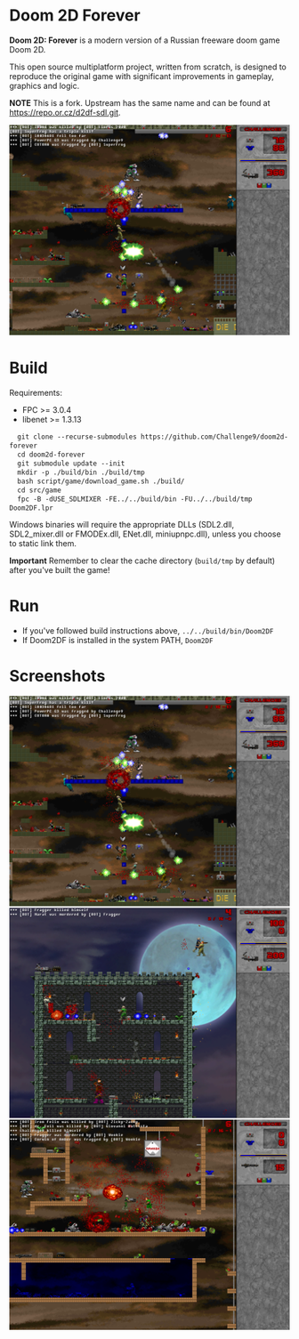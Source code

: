 # Doom 2D Forever
**Doom 2D: Forever** is a modern version of a Russian freeware doom game Doom 2D.

This open source multiplatform project, written from scratch, is designed to reproduce the original game with significant
improvements in gameplay, graphics and logic.


**NOTE** This is a fork. Upstream has the same name and can be found at https://repo.or.cz/d2df-sdl.git. 

![MegaDM](docs/images/screenshots/screenshot-megadm.png)

# Build
Requirements:
- FPC >= 3.0.4
- libenet >= 1.3.13

```
  git clone --recurse-submodules https://github.com/Challenge9/doom2d-forever
  cd doom2d-forever
  git submodule update --init
  mkdir -p ./build/bin ./build/tmp
  bash script/game/download_game.sh ./build/
  cd src/game
  fpc -B -dUSE_SDLMIXER -FE../../build/bin -FU../../build/tmp Doom2DF.lpr
```

Windows binaries will require the appropriate DLLs (SDL2.dll, SDL2_mixer.dll or
FMODEx.dll, ENet.dll, miniupnpc.dll), unless you choose to static link them.

**Important** Remember to clear the cache directory (`build/tmp` by default) after you've built the game!

# Run
- If you've followed build instructions above, `../../build/bin/Doom2DF`
- If Doom2DF is installed in the system PATH, `Doom2DF`

# Screenshots
![MegaDM](docs/images/screenshots/screenshot-megadm.png)
![Castlevania.wad](docs/images/screenshots/screenshot-castlevania.png)
![Prikolsoft.wad](docs/images/screenshots/screenshot-prikolsoft.png)